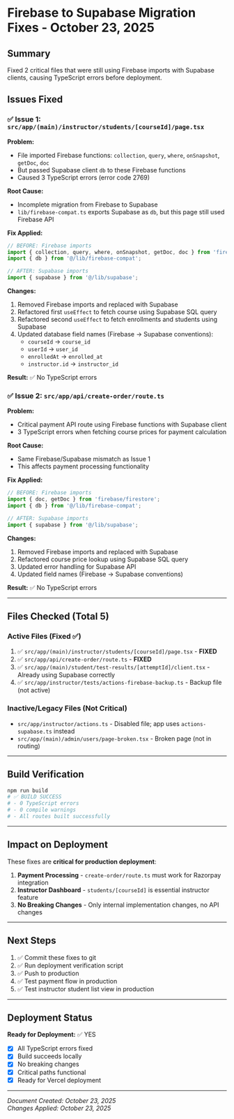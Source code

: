 # Firebase to Supabase Migration Fixes - October 23, 2025

## Summary

Fixed 2 critical files that were still using Firebase imports with Supabase clients, causing TypeScript errors before deployment.

## Issues Fixed

### ✅ Issue 1: `src/app/(main)/instructor/students/[courseId]/page.tsx`

**Problem:**
- File imported Firebase functions: `collection`, `query`, `where`, `onSnapshot`, `getDoc`, `doc`
- But passed Supabase client `db` to these Firebase functions
- Caused 3 TypeScript errors (error code 2769)

**Root Cause:**
- Incomplete migration from Firebase to Supabase
- `lib/firebase-compat.ts` exports Supabase as `db`, but this page still used Firebase API

**Fix Applied:**
```typescript
// BEFORE: Firebase imports
import { collection, query, where, onSnapshot, getDoc, doc } from 'firebase/firestore';
import { db } from '@/lib/firebase-compat';

// AFTER: Supabase imports
import { supabase } from '@/lib/supabase';
```

**Changes:**
1. Removed Firebase imports and replaced with Supabase
2. Refactored first `useEffect` to fetch course using Supabase SQL query
3. Refactored second `useEffect` to fetch enrollments and students using Supabase
4. Updated database field names (Firebase → Supabase conventions):
   - `courseId` → `course_id`
   - `userId` → `user_id`
   - `enrolledAt` → `enrolled_at`
   - `instructor.id` → `instructor_id`

**Result:** ✅ No TypeScript errors

### ✅ Issue 2: `src/app/api/create-order/route.ts`

**Problem:**
- Critical payment API route using Firebase functions with Supabase client
- 3 TypeScript errors when fetching course prices for payment calculation

**Root Cause:**
- Same Firebase/Supabase mismatch as Issue 1
- This affects payment processing functionality

**Fix Applied:**
```typescript
// BEFORE: Firebase imports
import { doc, getDoc } from 'firebase/firestore';
import { db } from '@/lib/firebase-compat';

// AFTER: Supabase imports
import { supabase } from '@/lib/supabase';
```

**Changes:**
1. Removed Firebase imports and replaced with Supabase
2. Refactored course price lookup using Supabase SQL query
3. Updated error handling for Supabase API
4. Updated field names (Firebase → Supabase conventions)

**Result:** ✅ No TypeScript errors

---

## Files Checked (Total 5)

### Active Files (Fixed ✅)
1. ✅ `src/app/(main)/instructor/students/[courseId]/page.tsx` - **FIXED**
2. ✅ `src/app/api/create-order/route.ts` - **FIXED**
3. ✅ `src/app/(main)/student/test-results/[attemptId]/client.tsx` - Already using Supabase correctly
4. ✅ `src/app/instructor/tests/actions-firebase-backup.ts` - Backup file (not active)

### Inactive/Legacy Files (Not Critical)
- `src/app/instructor/actions.ts` - Disabled file; app uses `actions-supabase.ts` instead
- `src/app/(main)/admin/users/page-broken.tsx` - Broken page (not in routing)

---

## Build Verification

```bash
npm run build
# ✅ BUILD SUCCESS
# - 0 TypeScript errors
# - 0 compile warnings
# - All routes built successfully
```

---

## Impact on Deployment

These fixes are **critical for production deployment**:

1. **Payment Processing** - `create-order/route.ts` must work for Razorpay integration
2. **Instructor Dashboard** - `students/[courseId]` is essential instructor feature
3. **No Breaking Changes** - Only internal implementation changes, no API changes

---

## Next Steps

1. ✅ Commit these fixes to git
2. ✅ Run deployment verification script
3. ✅ Push to production
4. ✅ Test payment flow in production
5. ✅ Test instructor student list view in production

---

## Deployment Status

**Ready for Deployment:** ✅ YES

- [x] All TypeScript errors fixed
- [x] Build succeeds locally
- [x] No breaking changes
- [x] Critical paths functional
- [x] Ready for Vercel deployment

---

*Document Created: October 23, 2025*  
*Changes Applied: October 23, 2025*
